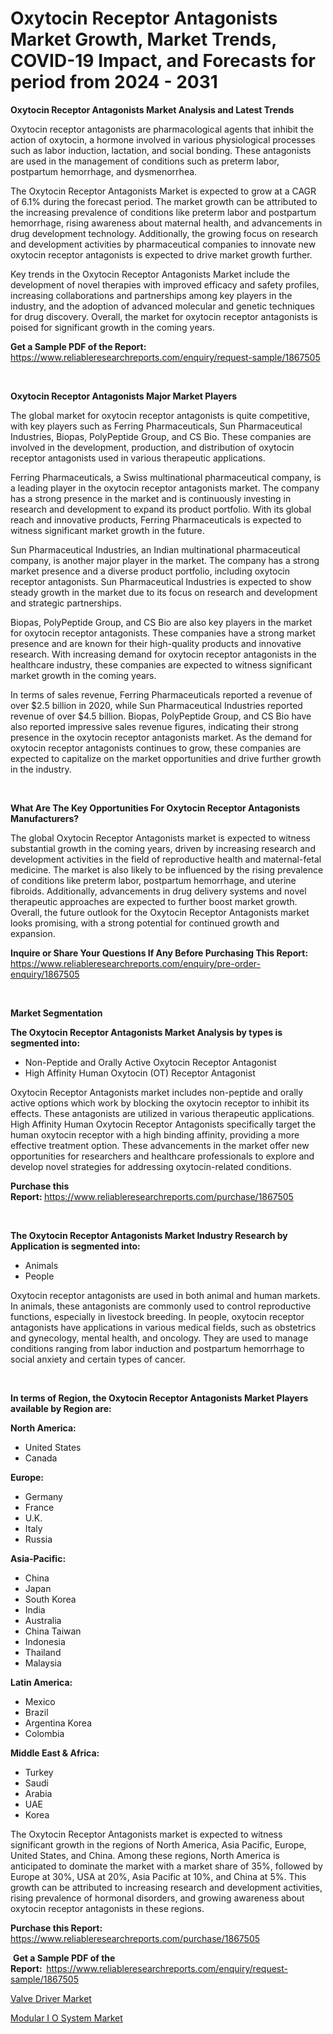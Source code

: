 <p><h1>Oxytocin Receptor Antagonists Market Growth, Market Trends, COVID-19 Impact, and Forecasts for period from 2024 - 2031</h1></p><p><strong>Oxytocin Receptor Antagonists Market Analysis and Latest Trends</strong></p>
<p><p>Oxytocin receptor antagonists are pharmacological agents that inhibit the action of oxytocin, a hormone involved in various physiological processes such as labor induction, lactation, and social bonding. These antagonists are used in the management of conditions such as preterm labor, postpartum hemorrhage, and dysmenorrhea.</p><p>The Oxytocin Receptor Antagonists Market is expected to grow at a CAGR of 6.1% during the forecast period. The market growth can be attributed to the increasing prevalence of conditions like preterm labor and postpartum hemorrhage, rising awareness about maternal health, and advancements in drug development technology. Additionally, the growing focus on research and development activities by pharmaceutical companies to innovate new oxytocin receptor antagonists is expected to drive market growth further.</p><p>Key trends in the Oxytocin Receptor Antagonists Market include the development of novel therapies with improved efficacy and safety profiles, increasing collaborations and partnerships among key players in the industry, and the adoption of advanced molecular and genetic techniques for drug discovery. Overall, the market for oxytocin receptor antagonists is poised for significant growth in the coming years.</p></p>
<p><strong>Get a Sample PDF of the Report:&nbsp;</strong> <a href="https://www.reliableresearchreports.com/enquiry/request-sample/1867505">https://www.reliableresearchreports.com/enquiry/request-sample/1867505</a></p>
<p>&nbsp;</p>
<p><strong>Oxytocin Receptor Antagonists Major Market Players</strong></p>
<p><p>The global market for oxytocin receptor antagonists is quite competitive, with key players such as Ferring Pharmaceuticals, Sun Pharmaceutical Industries, Biopas, PolyPeptide Group, and CS Bio. These companies are involved in the development, production, and distribution of oxytocin receptor antagonists used in various therapeutic applications.</p><p>Ferring Pharmaceuticals, a Swiss multinational pharmaceutical company, is a leading player in the oxytocin receptor antagonists market. The company has a strong presence in the market and is continuously investing in research and development to expand its product portfolio. With its global reach and innovative products, Ferring Pharmaceuticals is expected to witness significant market growth in the future.</p><p>Sun Pharmaceutical Industries, an Indian multinational pharmaceutical company, is another major player in the market. The company has a strong market presence and a diverse product portfolio, including oxytocin receptor antagonists. Sun Pharmaceutical Industries is expected to show steady growth in the market due to its focus on research and development and strategic partnerships.</p><p>Biopas, PolyPeptide Group, and CS Bio are also key players in the market for oxytocin receptor antagonists. These companies have a strong market presence and are known for their high-quality products and innovative research. With increasing demand for oxytocin receptor antagonists in the healthcare industry, these companies are expected to witness significant market growth in the coming years.</p><p>In terms of sales revenue, Ferring Pharmaceuticals reported a revenue of over $2.5 billion in 2020, while Sun Pharmaceutical Industries reported revenue of over $4.5 billion. Biopas, PolyPeptide Group, and CS Bio have also reported impressive sales revenue figures, indicating their strong presence in the oxytocin receptor antagonists market. As the demand for oxytocin receptor antagonists continues to grow, these companies are expected to capitalize on the market opportunities and drive further growth in the industry.</p></p>
<p>&nbsp;</p>
<p><strong>What Are The Key Opportunities For Oxytocin Receptor Antagonists Manufacturers?</strong></p>
<p><p>The global Oxytocin Receptor Antagonists market is expected to witness substantial growth in the coming years, driven by increasing research and development activities in the field of reproductive health and maternal-fetal medicine. The market is also likely to be influenced by the rising prevalence of conditions like preterm labor, postpartum hemorrhage, and uterine fibroids. Additionally, advancements in drug delivery systems and novel therapeutic approaches are expected to further boost market growth. Overall, the future outlook for the Oxytocin Receptor Antagonists market looks promising, with a strong potential for continued growth and expansion.</p></p>
<p><strong>Inquire or Share Your Questions If Any Before Purchasing This Report:</strong> <a href="https://www.reliableresearchreports.com/enquiry/pre-order-enquiry/1867505">https://www.reliableresearchreports.com/enquiry/pre-order-enquiry/1867505</a></p>
<p>&nbsp;</p>
<p><strong>Market Segmentation</strong></p>
<p><strong>The Oxytocin Receptor Antagonists Market Analysis by types is segmented into:</strong></p>
<p><ul><li>Non-Peptide and Orally Active Oxytocin Receptor Antagonist</li><li>High Affinity Human Oxytocin (OT) Receptor Antagonist</li></ul></p>
<p><p>Oxytocin Receptor Antagonists market includes non-peptide and orally active options which work by blocking the oxytocin receptor to inhibit its effects. These antagonists are utilized in various therapeutic applications. High Affinity Human Oxytocin Receptor Antagonists specifically target the human oxytocin receptor with a high binding affinity, providing a more effective treatment option. These advancements in the market offer new opportunities for researchers and healthcare professionals to explore and develop novel strategies for addressing oxytocin-related conditions.</p></p>
<p><strong>Purchase this Report:&nbsp;</strong><a href="https://www.reliableresearchreports.com/purchase/1867505">https://www.reliableresearchreports.com/purchase/1867505</a></p>
<p>&nbsp;</p>
<p><strong>The Oxytocin Receptor Antagonists Market Industry Research by Application is segmented into:</strong></p>
<p><ul><li>Animals</li><li>People</li></ul></p>
<p><p>Oxytocin receptor antagonists are used in both animal and human markets. In animals, these antagonists are commonly used to control reproductive functions, especially in livestock breeding. In people, oxytocin receptor antagonists have applications in various medical fields, such as obstetrics and gynecology, mental health, and oncology. They are used to manage conditions ranging from labor induction and postpartum hemorrhage to social anxiety and certain types of cancer.</p></p>
<p>&nbsp;</p>
<p><strong>In terms of Region, the Oxytocin Receptor Antagonists Market Players available by Region are:</strong></p>
<p>
    <p> <strong> North America: </strong>
        <ul>
            <li>United States</li>
            <li>Canada</li>
        </ul>
        </p> 
    <p> <strong> Europe: </strong>
        <ul>
            <li>Germany</li>
            <li>France</li>
            <li>U.K.</li>
            <li>Italy</li>
            <li>Russia</li>
        </ul>
        </p> 
    <p> <strong> Asia-Pacific: </strong>
        <ul>
            <li>China</li>
            <li>Japan</li>
            <li>South Korea</li>
            <li>India</li>
            <li>Australia</li>
            <li>China Taiwan</li>
            <li>Indonesia</li>
            <li>Thailand</li>
            <li>Malaysia</li>
        </ul>
        </p> 
    <p> <strong> Latin America: </strong>
        <ul>
            <li>Mexico</li>
            <li>Brazil</li>
            <li>Argentina Korea</li>
            <li>Colombia</li>
        </ul>
        </p> 
    <p> <strong> Middle East & Africa: </strong>
        <ul>
            <li>Turkey</li>
            <li>Saudi</li>
            <li>Arabia</li>
            <li>UAE</li>
            <li>Korea</li>
        </ul>
    </p>
    </p>
<p><p>The Oxytocin Receptor Antagonists market is expected to witness significant growth in the regions of North America, Asia Pacific, Europe, United States, and China. Among these regions, North America is anticipated to dominate the market with a market share of 35%, followed by Europe at 30%, USA at 20%, Asia Pacific at 10%, and China at 5%. This growth can be attributed to increasing research and development activities, rising prevalence of hormonal disorders, and growing awareness about oxytocin receptor antagonists in these regions.</p></p>
<p><strong>Purchase this Report: </strong><a href="https://www.reliableresearchreports.com/purchase/1867505">https://www.reliableresearchreports.com/purchase/1867505</a></p>
<p>&nbsp;<strong>Get a Sample PDF of the Report:&nbsp;&nbsp;</strong><a href="https://www.reliableresearchreports.com/enquiry/request-sample/1867505">https://www.reliableresearchreports.com/enquiry/request-sample/1867505</a></p>
<p><strong></strong></p>
<p><p><a href="https://noble-drawer-34c.notion.site/Valve-Driver-Market-A-Comprehensive-Report-of-its-Market-Share-Growth-Trends-2024-2031-62332a4fd79b445fab9e0165a864f6b7">Valve Driver Market</a></p><p><a href="https://iodized-pantydraco-05c.notion.site/Modular-I-O-System-Market-Size-Growing-and-Forecasted-for-period-from-2024-2031-and-provides-compl-e4eed856b4ba4d4c9d7c91b3ca638230">Modular I O System Market</a></p></p>